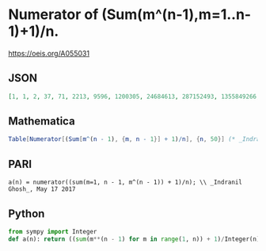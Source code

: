 # Numerator of \(Sum\(m^\(n\-1\),m\=1\.\.n\-1\)\+1\)/n\.
https://oeis.org/A055031
## JSON
```JSON
[1, 1, 2, 37, 71, 2213, 9596, 1200305, 24684613, 287152493, 1355849266, 427675990237, 1032458258547, 228796942438201, 16841089312342856, 665478473553144001, 1653031004194447737, 631449646252135295657, 3167496749732497119310]
```
## Mathematica
```Mathematica
Table[Numerator[(Sum[m^(n - 1), {m, n - 1}] + 1)/n], {n, 50}] (* _Indranil Ghosh_, May 17 2017 *)
```
## PARI
```PARI
a(n) = numerator((sum(m=1, n - 1, m^(n - 1)) + 1)/n); \\ _Indranil Ghosh_, May 17 2017
```
## Python
```Python
from sympy import Integer
def a(n): return ((sum(m**(n - 1) for m in range(1, n)) + 1)/Integer(n)).numerator() # _Indranil Ghosh_, May 17 2017
```
